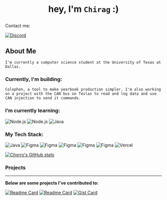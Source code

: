 # <p align="center">hey, I'm ```Chirag``` :)</p> 

Contact me:

[![Discord](https://img.shields.io/badge/Discord-churro.5-5865F2?style=for-the-badge&logo=discord&logoColor=white)](https://discord.com/users/476148477487874048)

## About Me 
```I'm currently a computer science student at the University of Texas at Dallas.```

### **Currently, I'm building:**
```Colophon, a tool to make yearbook production simpler. I'm also working on a project with the CAN bus on Teslas to read and log data and use CAN injection to send it commands.```

### I’m currently learning: 
<p align="left">
  <img src="https://img.shields.io/badge/Railway-0B0D0E?style=for-the-badge&logo=railway&logoColor=white" alt="Node.js" />
  <img src="https://img.shields.io/badge/Node.js-73BA25?style=for-the-badge&logo=nodedotjs&logoColor=white" alt="Node.js" />
  <img src="https://img.shields.io/badge/Prisma-2D3748?style=for-the-badge&logo=prisma&logoColor=white" alt="Java" />
</p>

### My Tech Stack:
<p align="left">
  <img src="https://img.shields.io/badge/Java-ED8B00?style=for-the-badge&logo=openjdk&logoColor=white" alt="Java"/>
  <img src="https://img.shields.io/badge/Python-3776AB?style=for-the-badge&logo=python&logoColor=white" alt="Figma"/>
  <img src="https://img.shields.io/badge/React-20232A?style=for-the-badge&logo=react&logoColor=white" alt="Figma"/>
  <img src="https://img.shields.io/badge/Tailwind_CSS-38B2AC?style=for-the-badge&logo=tailwindcss&logoColor=white" alt="Figma"/>
  <img src="https://img.shields.io/badge/Docker-2496ED?style=for-the-badge&logo=docker&logoColor=white" alt="Figma"/>
  <img src="https://img.shields.io/badge/Figma-F24E1E?style=for-the-badge&logo=figma&logoColor=white" alt="Figma"/>
  <img src="https://img.shields.io/badge/Vercel-000000?style=for-the-badge&logo=vercel&logoColor=white" alt="Vercel"/>
</p>

[![Chxrro's GitHub stats](https://github-readme-stats.vercel.app/api?username=chxrro&show_icons=true&theme=transparent&rank_icon=github&card_width=1000&line_height=30&include_all_commits=true&text_bold=false&hide_border=true&text_color=ffffff&title_color=ffffff&icon_color=6CC644&ring_color=6CC644)](https://github.com/anuraghazra/github-readme-stats)

### Projects
***
**Below are some projects I've contributed to:**

[![Readme Card](https://github-readme-stats.vercel.app/api/pin/?username=vortx3735&repo=2025-bot&theme=dark&show_owner=true&description_lines_count=2&card_width=400&hide_border=true)](https://github.com/Vortx3735/2025-Bot) [![Readme Card](https://github-readme-stats.vercel.app/api/pin/?username=vortx3735&repo=VorTXObsidian&theme=dark&show_owner=true&description_lines_count=2&hide_border=true)](https://github.com/Vortx3735/VorTXObsidian) [![Gist Card](https://github-readme-stats.vercel.app/api/gist?id=46b3489d3254e0d1443f9f0d3c3b36d1&theme=dark&show_owner=true&description_lines_count=3&hide_border=true)](https://gist.github.com/chxrro/46b3489d3254e0d1443f9f0d3c3b36d1)

